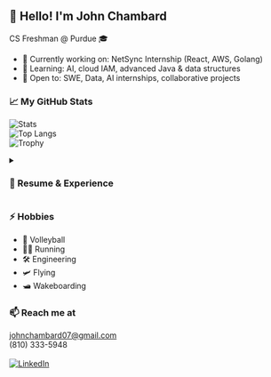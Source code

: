 ## 👋 Hello! I'm John Chambard

CS Freshman @ Purdue 🎓

- 🔭 Currently working on: NetSync Internship (React, AWS, Golang)
- 🌱 Learning: AI, cloud IAM, advanced Java & data structures
- 🤝 Open to: SWE, Data, AI internships, collaborative projects

### 📈 My GitHub Stats
![Stats](https://github-readme-stats.vercel.app/api?username=jchambard&show_icons=true&theme=radical)<br>
![Top Langs](https://github-readme-stats.vercel.app/api/top-langs/?username=jchambard&layout=compact&theme=radical)<br>
![Trophy](https://github-profile-trophy.vercel.app/?username=jchambard&theme=onedark)

<details>
  <summary><h3>📝 Resume & Experience</h3></summary>
  - Bear Den: Educational mobile app with backend in Golang, frontend in React Native.<br>
  - Netsync Internship: AWS-powered Integrated Learning Environment with cloud IAM focus.
</details>

### ⚡ Hobbies
- 🏐 Volleyball
- 🏃‍➡️ Running
- 🛠️ Engineering
- 🛩️ Flying
- 🛥️ Wakeboarding

### 📫 Reach me at
johnchambard07@gmail.com<br>
(810) 333-5948<br><br>
[![LinkedIn](https://img.shields.io/badge/LinkedIn-blue?logo=linkedin&logoColor=white&style=for-the-badge)](https://www.linkedin.com/in/john-chambard-b22104302/)

